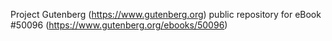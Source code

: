 Project Gutenberg (https://www.gutenberg.org) public repository for eBook #50096 (https://www.gutenberg.org/ebooks/50096)
